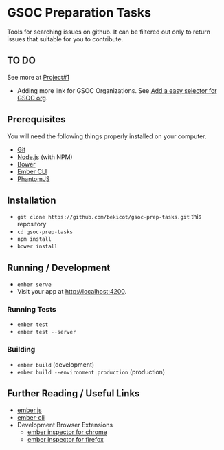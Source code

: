 # GSOC Preparation Tasks

Tools for searching issues on github. It can be filtered out only to return issues that suitable for you to contribute.

## TO DO

See more at [Project#1](https://github.com/bekicot/gsoc-prep-tasks/projects/1)

* Adding more link for GSOC Organizations. See [Add a easy selector for GSOC org](https://github.com/bekicot/gsoc-prep-tasks/issues/6).

## Prerequisites

You will need the following things properly installed on your computer.

* [Git](https://git-scm.com/)
* [Node.js](https://nodejs.org/) (with NPM)
* [Bower](https://bower.io/)
* [Ember CLI](https://ember-cli.com/)
* [PhantomJS](http://phantomjs.org/)

## Installation

* `git clone https://github.com/bekicot/gsoc-prep-tasks.git` this repository
* `cd gsoc-prep-tasks`
* `npm install`
* `bower install`

## Running / Development

* `ember serve`
* Visit your app at <http://localhost:4200>.

### Running Tests

* `ember test`
* `ember test --server`

### Building

* `ember build` (development)
* `ember build --environment production` (production)

## Further Reading / Useful Links

* [ember.js](http://emberjs.com/)
* [ember-cli](https://ember-cli.com/)
* Development Browser Extensions
  * [ember inspector for chrome](https://chrome.google.com/webstore/detail/ember-inspector/bmdblncegkenkacieihfhpjfppoconhi)
  * [ember inspector for firefox](https://addons.mozilla.org/en-US/firefox/addon/ember-inspector/)
